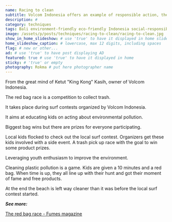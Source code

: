```yaml
---
name: Racing to clean
subtitle: Volcom Indonesia offers an example of responsible action, the Red Bag race.
description: #
category: techniques
tags: Bali environment-friendly eco-friendly Indonesia social-responsibility save-oceans waste
image: /assets/p/posts/techniques/racing-to-clean/racing-to-clean.jpg
show_in_home_slideshow: # use 'true' to have it displayed in home slideshow
home_slideshow_caption: # lowercase, max 12 digits, including spaces
flag: # new or other...
ad: # use 'true' to have post displaying AD
featured: true # use 'true' to have it displayed in home
sticky: # 'true' or empty
photography: Rokma # put here photographer name
---
```


From the great mind of Ketut "King Kong" Kasih, owner of Volcom Indonesia.

The red bag race is a competition to collect trash.

It takes place during surf contests organized by Volcom Indonesia.  

It aims at educating kids on acting about environmental pollution.  

Biggest bag wins but there are prizes for everyone participating.  

Local kids flocked to check out the local surf contest. Organizers get these kids involved with a side event. A trash pick up race with the goal to win some product prizes.

Leveraging youth enthusiasm to improve the environment.

Cleaning plastic pollution is a game. Kids are given a 10 minutes and a red bag. When time is up, they all line up with their hunt and got their moment of fame and free products.

At the end the beach is left way cleaner than it was before the local surf contest started.


**_See more:_**

[The red bag race - Fumes magazine](https://fumes.junglestar.org/balance/the-red-bag-race/)

